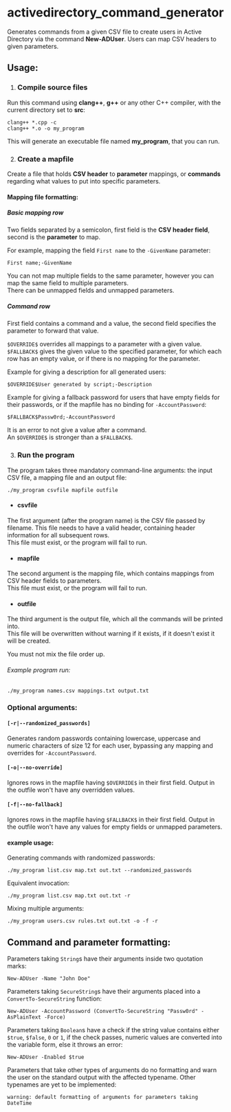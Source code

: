 # activedirectory_command_generator
Generates commands from a given CSV file to create users in Active Directory via the command __New-ADUser__. Users can map CSV headers to given parameters.
## Usage:
1. ### Compile source files

Run this command using __clang++__, __g++__ or any other C++ compiler, with the current directory set to __src__:
```
clang++ *.cpp -c
clang++ *.o -o my_program
```
This will generate an executable file named __my_program__, that you can run.
  
2. ### Create a mapfile

Create a file that holds __CSV header__ to __parameter__ mappings, or __commands__ regarding what values to put into specific parameters.
#### Mapping file formatting:

##### Basic mapping row
Two fields separated by a semicolon, first field is the __CSV header field__, second is the __parameter__ to map.

For example, mapping the field `First name` to the `-GivenName` parameter:
```
First name;-GivenName
```
You can not map multiple fields to the same parameter, however you can map the same field to multiple parameters.\
There can be unmapped fields and unmapped parameters.
##### Command row
First field contains a command and a value, the second field specifies the parameter to forward that value.

`$OVERRIDE$` overrides all mappings to a parameter with a given value.\
`$FALLBACK$` gives the given value to the specified parameter, for which each row has an empty value, or if there is no mapping for the parameter.

Example for giving a description for all generated users:
```
$OVERRIDE$User generated by script;-Description
```
Example for giving a fallback password for users that have empty fields for their passwords, or if the mapfile has no binding for `-AccountPassword`:
```
$FALLBACK$Passw0rd;-AccountPassword
```
It is an error to not give a value after a command.\
An `$OVERRIDE$` is stronger than a `$FALLBACK$`.

3. ### Run the program

The program takes three mandatory command-line arguments: the input CSV file, a mapping file and an output file:
```
./my_program csvfile mapfile outfile
```
* #### csvfile

The first argument (after the program name) is the CSV file passed by filename. This file needs to have a valid header, containing header information for all subsequent rows.\
This file must exist, or the program will fail to run.

* #### mapfile

The second argument is the mapping file, which contains mappings from CSV header fields to parameters.\
This file must exist, or the program will fail to run.

* #### outfile

The third argument is the output file, which all the commands will be printed into.\
This file will be overwritten without warning if it exists, if it doesn't exist it will be created.

You must not mix the file order up.
###### Example program run:
```
./my_program names.csv mappings.txt output.txt
```

### Optional arguments:

#### `[-r|--randomized_passwords]`
Generates random passwords containing lowercase, uppercase and numeric characters of size 12 for each user, bypassing any mapping and overrides for `-AccountPassword`.

#### `[-o|--no-override]`
Ignores rows in the mapfile having `$OVERRIDE$` in their first field. Output in the outfile won't have any overridden values.

#### `[-f|--no-fallback]`
Ignores rows in the mapfile having `$FALLBACK$` in their first field. Output in the outfile won't have any values for empty fields or unmapped parameters.

#### example usage:
Generating commands with randomized passwords:
```
./my_program list.csv map.txt out.txt --randomized_passwords
```
Equivalent invocation:
```
./my_program list.csv map.txt out.txt -r
```
Mixing multiple arguments:
```
./my_program users.csv rules.txt out.txt -o -f -r
```

## Command and parameter formatting:
Parameters taking `String`s have their arguments inside two quotation marks:
```
New-ADUser -Name "John Doe"
```
Parameters taking `SecureString`s have their arguments placed into a `ConvertTo-SecureString` function:
```
New-ADUser -AccountPassword (ConvertTo-SecureString "Passw0rd" -AsPlainText -Force)
```
Parameters taking `Boolean`s have a check if the string value contains either `$true`, `$false`, `0` or `1`, if the check passes, numeric values are converted into the variable form, else it throws an error:
```
New-ADUser -Enabled $true
```
Parameters that take other types of arguments do no formatting and warn the user on the standard output with the affected typename. Other typenames are yet to be implemented:
```
warning: default formatting of arguments for parameters taking DateTime
```

